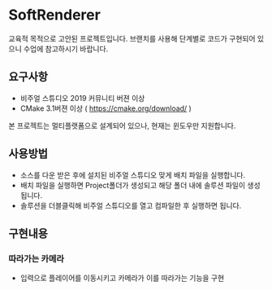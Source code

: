 # SoftRenderer

교육적 목적으로 고안된 프로젝트입니다. 
브랜치를 사용해 단계별로 코드가 구현되어 있으니 수업에 참고하시기 바랍니다. 

## 요구사항
- 비주얼 스튜디오 2019 커뮤니티 버젼 이상
- CMake 3.1버젼 이상 ( https://cmake.org/download/ )

본 프로젝트는 멀티플랫폼으로 설계되어 있으나, 현재는 윈도우만 지원합니다. 

## 사용방법
- 소스를 다운 받은 후에 설치된 비주얼 스튜디오 맞게 배치 파일을 실행합니다. 
- 배치 파일을 실행하면 Project폴더가 생성되고 해당 폴더 내에 솔루션 파일이 생성됩니다. 
- 솔루션을 더블클릭해 비주얼 스튜디오를 열고 컴파일한 후 실행하면 됩니다.

## 구현내용
### 따라가는 카메라
- 입력으로 플레이어를 이동시키고 카메라가 이를 따라가는 기능을 구현

